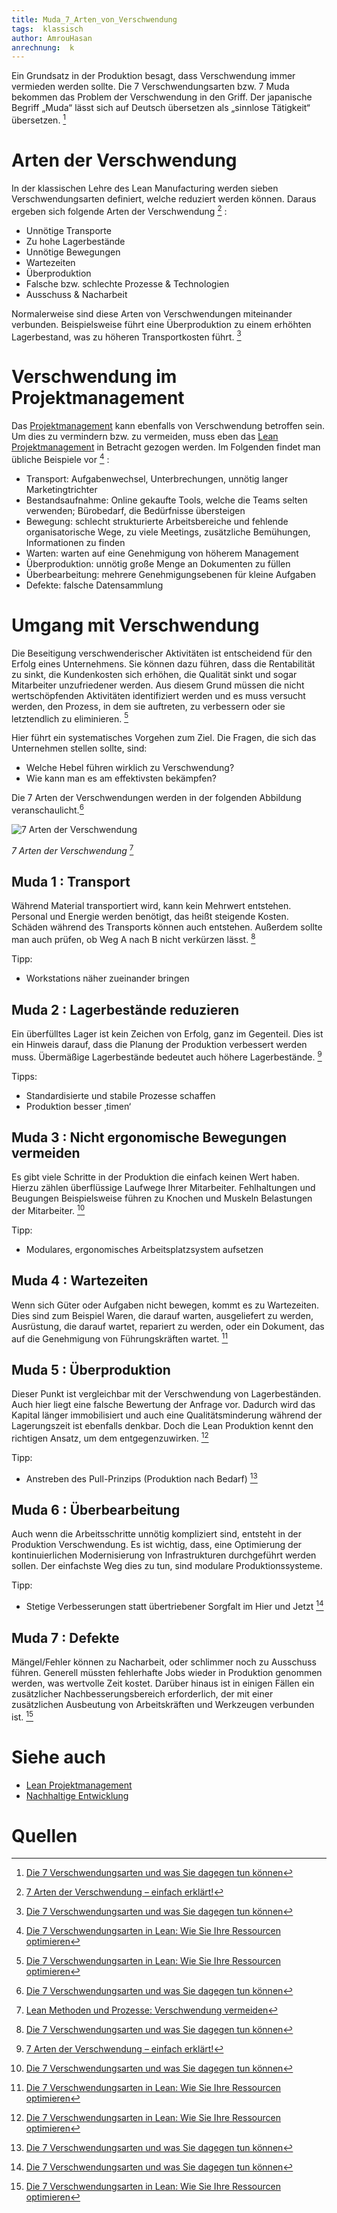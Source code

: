 ```yaml
---
title: Muda_7_Arten_von_Verschwendung
tags:  klassisch
author: AmrouHasan
anrechnung:  k
---
```


Ein Grundsatz in der Produktion besagt, dass Verschwendung immer vermieden werden sollte. Die 7 Verschwendungsarten bzw. 7 Muda bekommen das Problem der Verschwendung in den Griff. Der japanische Begriff „Muda“ lässt sich auf Deutsch übersetzen als „sinnlose Tätigkeit“ übersetzen. [^1]

# Arten der Verschwendung

In der klassischen Lehre des Lean Manufacturing werden sieben Verschwendungsarten definiert, welche reduziert werden können. Daraus ergeben sich folgende Arten der Verschwendung [^2] : 

* Unnötige Transporte
* Zu hohe Lagerbestände
* Unnötige Bewegungen
* Wartezeiten
* Überproduktion
* Falsche bzw. schlechte Prozesse & Technologien 
* Ausschuss & Nacharbeit

Normalerweise sind diese Arten von Verschwendungen miteinander verbunden. Beispielsweise führt eine Überproduktion zu einem erhöhten Lagerbestand, was zu höheren Transportkosten führt. [^1]

# Verschwendung im Projektmanagement

Das [Projektmanagement](Projektmanagement.md) kann ebenfalls von Verschwendung betroffen sein. Um dies zu vermindern bzw. zu vermeiden, muss eben das [Lean Projektmanagement](Lean_Projektmanagement.md) in Betracht gezogen werden. Im Folgenden findet man übliche Beispiele vor [^3] :

* Transport: Aufgabenwechsel, Unterbrechungen, unnötig langer Marketingtrichter
* Bestandsaufnahme: Online gekaufte Tools, welche die Teams selten verwenden; Bürobedarf, die Bedürfnisse übersteigen
* Bewegung: schlecht strukturierte Arbeitsbereiche und fehlende organisatorische Wege, zu viele Meetings, zusätzliche Bemühungen, Informationen zu finden
* Warten: warten auf eine Genehmigung von höherem Management
* Überproduktion: unnötig große Menge an Dokumenten zu füllen
* Überbearbeitung: mehrere Genehmigungsebenen für kleine Aufgaben
* Defekte: falsche Datensammlung


# Umgang mit Verschwendung


Die Beseitigung verschwenderischer Aktivitäten ist entscheidend für den Erfolg eines Unternehmens. Sie können dazu führen, dass die Rentabilität zu sinkt, die Kundenkosten sich erhöhen, die Qualität sinkt und sogar Mitarbeiter unzufriedener werden. Aus diesem Grund müssen die nicht wertschöpfenden Aktivitäten identifiziert werden und es muss versucht werden, den Prozess, in dem sie auftreten, zu verbessern oder sie letztendlich zu eliminieren. [^3]

Hier führt ein systematisches Vorgehen zum Ziel. Die Fragen, die sich das Unternehmen stellen sollte, sind:

* Welche Hebel führen wirklich zu Verschwendung? 
* Wie kann man es am effektivsten bekämpfen? 

Die 7 Arten der Verschwendungen werden in der folgenden Abbildung veranschaulicht.[^1]

![7 Arten der Verschwendung](Muda_7_Arten_von_Verschwendung/7_Arten_Verschwendung.jpg)

*7 Arten der Verschwendung* [^4]

## Muda 1 : Transport

Während Material transportiert wird, kann kein Mehrwert entstehen. Personal und Energie werden benötigt, das heißt steigende Kosten. Schäden während des Transports können auch entstehen. Außerdem sollte man auch prüfen, ob Weg A nach B nicht verkürzen lässt. [^1]

Tipp: 
* Workstations näher zueinander bringen

 ## Muda 2 : Lagerbestände reduzieren

Ein überfülltes Lager ist kein Zeichen von Erfolg, ganz im Gegenteil. Dies ist ein Hinweis darauf, dass die Planung der Produktion verbessert werden muss. Übermäßige Lagerbestände bedeutet auch höhere Lagerbestände. [^2]

Tipps: 
* Standardisierte und stabile Prozesse schaffen
* Produktion besser ‚timen‘

## Muda 3 : Nicht ergonomische Bewegungen vermeiden

Es gibt viele Schritte in der Produktion die einfach keinen Wert haben. Hierzu zählen überflüssige Laufwege Ihrer Mitarbeiter. Fehlhaltungen und Beugungen Beispielsweise  führen zu Knochen und Muskeln  Belastungen der Mitarbeiter. [^1]

Tipp: 
* Modulares, ergonomisches Arbeitsplatzsystem aufsetzen

## Muda 4 : Wartezeiten


Wenn sich Güter oder Aufgaben nicht bewegen, kommt es zu Wartezeiten. Dies sind zum Beispiel Waren, die darauf warten, ausgeliefert zu werden, Ausrüstung, die darauf wartet, repariert zu werden, oder ein Dokument, das auf die Genehmigung von Führungskräften wartet. [^3]


## Muda 5 : Überproduktion
Dieser Punkt ist vergleichbar mit der Verschwendung von Lagerbeständen. Auch hier liegt eine falsche Bewertung der Anfrage vor. Dadurch wird das Kapital länger immobilisiert und auch eine Qualitätsminderung während der Lagerungszeit ist ebenfalls denkbar. Doch die Lean Produktion kennt den richtigen Ansatz, um dem entgegenzuwirken. [^3]

Tipp:
* Anstreben des Pull-Prinzips (Produktion nach Bedarf) [^1]

## Muda 6 : Überbearbeitung

Auch wenn die Arbeitsschritte unnötig kompliziert sind, entsteht in der Produktion Verschwendung. Es ist wichtig, dass, eine Optimierung der kontinuierlichen Modernisierung von Infrastrukturen durchgeführt werden sollen. Der einfachste Weg dies zu tun, sind modulare Produktionssysteme.


Tipp: 
* Stetige Verbesserungen statt übertriebener Sorgfalt im Hier und Jetzt [^1]

## Muda 7 : Defekte

Mängel/Fehler können zu Nacharbeit, oder schlimmer noch zu Ausschuss führen. Generell müssten fehlerhafte Jobs wieder in Produktion genommen werden, was wertvolle Zeit kostet. Darüber hinaus ist in einigen Fällen ein zusätzlicher Nachbesserungsbereich erforderlich, der mit einer zusätzlichen Ausbeutung von Arbeitskräften und Werkzeugen verbunden ist. [^3]

# Siehe auch

* [Lean Projektmanagement](Lean_Projektmanagement.md)
* [Nachhaltige Entwicklung](Nachhaltige_Entwicklung.md)

# Quellen


[^1]: [Die 7 Verschwendungsarten und was Sie dagegen tun können](https://www.produktion.de/technik/die-7-verschwendungsarten-und-was-sie-dagegen-tun-koennen-335.html)  
[^2]: [7 Arten der Verschwendung – einfach erklärt!](https://der-prozessmanager.de/aktuell/wissensdatenbank/arten-der-verschwendung)  
[^3]: [Die 7 Verschwendungsarten in Lean: Wie Sie Ihre Ressourcen optimieren](https://kanbanize.com/de/lean-management-de/wert-verschwendung/7-arten-der-verschwendung-nach-lean)
[^4]: [Lean Methoden und Prozesse: Verschwendung vermeiden](https://www.management-circle.de/blog/lean-methoden-und-prozesse-verschwendung-vermeiden/)
